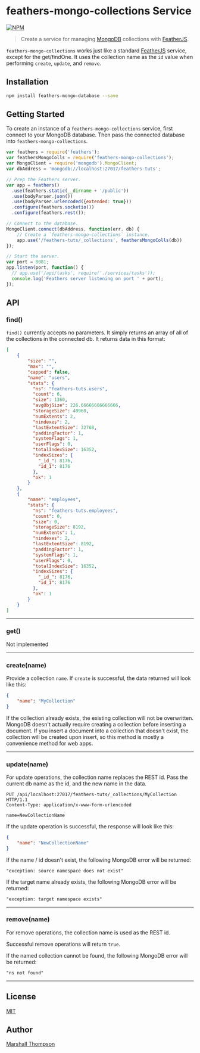 feathers-mongo-collections Service
=========================

[![NPM](https://nodei.co/npm/feathers-mongo-collections.png?downloads=true&stars=true)](https://nodei.co/npm/feathers-mongo-collections/)


> Create a service for managing [MongoDB](http://mongodb.org/) collections with [FeatherJS](https://github.com/feathersjs).

`feathers-mongo-collections` works just like a standard [FeatherJS](https://github.com/feathersjs) service, except for the get/findOne.  It uses the collection name as the `id` value when performing `create`, `update`, and `remove`.

## Installation

```bash
npm install feathers-mongo-database --save
```

## Getting Started
To create an instance of a `feathers-mongo-collections` service, first connect to your MongoDB database.  Then pass the connected database into `feathers-mongo-collections`.

```js
var feathers = require('feathers');
var feathersMongoColls = require('feathers-mongo-collections');
var MongoClient = require('mongodb').MongoClient;
var dbAddress = 'mongodb://localhost:27017/feathers-tuts';

// Prep the Feathers server.
var app = feathers()
  .use(feathers.static(__dirname + '/public'))
  .use(bodyParser.json())
  .use(bodyParser.urlencoded({extended: true}))
  .configure(feathers.socketio())
  .configure(feathers.rest());

// Connect to the database.
MongoClient.connect(dbAddress, function(err, db) {
    // Create a `feathers-mongo-collections` instance.
    app.use('/feathers-tuts/_collections', feathersMongoColls(db))
});

// Start the server.
var port = 8081;
app.listen(port, function() {
  // app.use('/api/tasks', require('./services/tasks'));
  console.log('Feathers server listening on port ' + port);
});

```

## API

### find()
`find()` currently accepts no parameters.  It simply returns an array of all of the collections in the connected db.  It returns data in this format:

```json
[
    {
        "size": "",
        "max": "",
        "capped": false,
        "name": "users",
        "stats": {
          "ns": "feathers-tuts.users",
          "count": 6,
          "size": 1360,
          "avgObjSize": 226.66666666666666,
          "storageSize": 40960,
          "numExtents": 2,
          "nindexes": 2,
          "lastExtentSize": 32768,
          "paddingFactor": 1,
          "systemFlags": 1,
          "userFlags": 0,
          "totalIndexSize": 16352,
          "indexSizes": {
            "_id_": 8176,
            "id_1": 8176
          },
          "ok": 1
        }
    },
    {
        "name": "employees",
        "stats": {
          "ns": "feathers-tuts.employees",
          "count": 0,
          "size": 0,
          "storageSize": 8192,
          "numExtents": 1,
          "nindexes": 2,
          "lastExtentSize": 8192,
          "paddingFactor": 1,
          "systemFlags": 1,
          "userFlags": 0,
          "totalIndexSize": 16352,
          "indexSizes": {
            "_id_": 8176,
            "id_1": 8176
          },
          "ok": 1
        }
    }
]
```

***

### get()
Not implemented

***

### create(name)
Provide a collection `name`.  If `create` is successful, the data returned will look like this:
```json
{
    "name": "MyCollection"
}
```

If the collection already exists, the existing collection will not be overwritten.  MongoDB doesn't actually require creating a collection before inserting a document.  If you insert a document into a collection that doesn't exist, the collection will be created upon insert, so this method is mostly a convenience method for web apps.

***

### update(name)
For update operations, the collection name replaces the REST id. Pass the current db name as the id, and the new name in the data.

```
PUT /api/localhost:27017/feathers-tuts/_collections/MyCollection HTTP/1.1
Content-Type: application/x-www-form-urlencoded

name=NewCollectionName
```

If the update operation is successful, the response will look like this:
```json
{
    "name": "NewCollectionName"
}
```

If the name / id doesn't exist, the following MongoDB error will be returned:
```
"exception: source namespace does not exist"
```

If the target name already exists, the following MongoDB error will be returned:
```
"exception: target namespace exists"
```

***

### remove(name)
For remove operations, the collection name is used as the REST id.

Successful remove operations will return `true`.

If the named collection cannot be found, the following MongoDB error will be returned:
```
"ns not found"
```

***

## License

[MIT](LICENSE)

## Author

[Marshall Thompson](https://github.com/marshallswain)